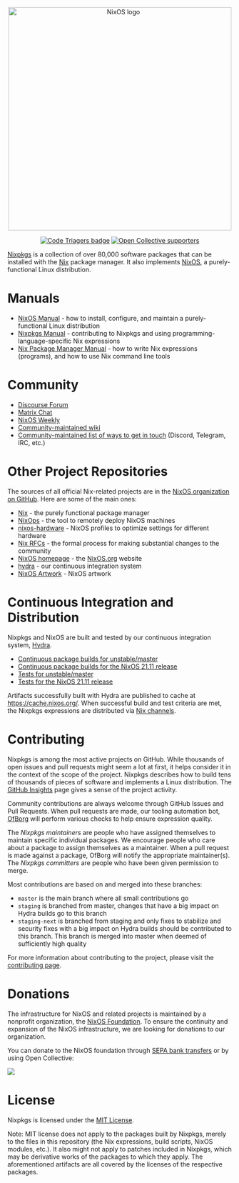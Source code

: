 <p align="center">
  <a href="https://nixos.org/nixos"><img src="https://nixos.org/logo/nixos-hires.png" width="500px" alt="NixOS logo" /></a>
</p>

<p align="center">
  <a href="https://www.codetriage.com/nixos/nixpkgs"><img src="https://www.codetriage.com/nixos/nixpkgs/badges/users.svg" alt="Code Triagers badge" /></a>
  <a href="https://opencollective.com/nixos"><img src="https://opencollective.com/nixos/tiers/supporter/badge.svg?label=Supporter&color=brightgreen" alt="Open Collective supporters" /></a>
</p>

[Nixpkgs](https://github.com/nixos/nixpkgs) is a collection of over
80,000 software packages that can be installed with the
[Nix](https://nixos.org/nix/) package manager. It also implements
[NixOS](https://nixos.org/nixos/), a purely-functional Linux distribution.

# Manuals

* [NixOS Manual](https://nixos.org/nixos/manual) - how to install, configure, and maintain a purely-functional Linux distribution
* [Nixpkgs Manual](https://nixos.org/nixpkgs/manual/) - contributing to Nixpkgs and using programming-language-specific Nix expressions
* [Nix Package Manager Manual](https://nixos.org/nix/manual) - how to write Nix expressions (programs), and how to use Nix command line tools

# Community

* [Discourse Forum](https://discourse.nixos.org/)
* [Matrix Chat](https://matrix.to/#/#community:nixos.org)
* [NixOS Weekly](https://weekly.nixos.org/)
* [Community-maintained wiki](https://nixos.wiki/)
* [Community-maintained list of ways to get in touch](https://nixos.wiki/wiki/Get_In_Touch#Chat) (Discord, Telegram, IRC, etc.)

# Other Project Repositories

The sources of all official Nix-related projects are in the [NixOS
organization on GitHub](https://github.com/NixOS/). Here are some of
the main ones:

* [Nix](https://github.com/NixOS/nix) - the purely functional package manager
* [NixOps](https://github.com/NixOS/nixops) - the tool to remotely deploy NixOS machines
* [nixos-hardware](https://github.com/NixOS/nixos-hardware) - NixOS profiles to optimize settings for different hardware
* [Nix RFCs](https://github.com/NixOS/rfcs) - the formal process for making substantial changes to the community
* [NixOS homepage](https://github.com/NixOS/nixos-homepage) - the [NixOS.org](https://nixos.org) website
* [hydra](https://github.com/NixOS/hydra) - our continuous integration system
* [NixOS Artwork](https://github.com/NixOS/nixos-artwork) - NixOS artwork

# Continuous Integration and Distribution

Nixpkgs and NixOS are built and tested by our continuous integration
system, [Hydra](https://hydra.nixos.org/).

* [Continuous package builds for unstable/master](https://hydra.nixos.org/jobset/nixos/trunk-combined)
* [Continuous package builds for the NixOS 21.11 release](https://hydra.nixos.org/jobset/nixos/release-21.11)
* [Tests for unstable/master](https://hydra.nixos.org/job/nixos/trunk-combined/tested#tabs-constituents)
* [Tests for the NixOS 21.11 release](https://hydra.nixos.org/job/nixos/release-21.11/tested#tabs-constituents)

Artifacts successfully built with Hydra are published to cache at
https://cache.nixos.org/. When successful build and test criteria are
met, the Nixpkgs expressions are distributed via [Nix
channels](https://nixos.org/manual/nix/stable/package-management/channels.html).





# Contributing

Nixpkgs is among the most active projects on GitHub. While thousands
of open issues and pull requests might seem a lot at first, it helps
consider it in the context of the scope of the project. Nixpkgs
describes how to build tens of thousands of pieces of software and implements a
Linux distribution. The [GitHub Insights](https://github.com/NixOS/nixpkgs/pulse)
page gives a sense of the project activity.

Community contributions are always welcome through GitHub Issues and
Pull Requests. When pull requests are made, our tooling automation bot,
[OfBorg](https://github.com/NixOS/ofborg) will perform various checks
to help ensure expression quality.

The *Nixpkgs maintainers* are people who have assigned themselves to
maintain specific individual packages. We encourage people who care
about a package to assign themselves as a maintainer. When a pull
request is made against a package, OfBorg will notify the appropriate
maintainer(s). The *Nixpkgs committers* are people who have been given
permission to merge.

Most contributions are based on and merged into these branches:

* `master` is the main branch where all small contributions go
* `staging` is branched from master, changes that have a big impact on
  Hydra builds go to this branch
* `staging-next` is branched from staging and only fixes to stabilize
  and security fixes with a big impact on Hydra builds should be
  contributed to this branch. This branch is merged into master when
  deemed of sufficiently high quality

For more information about contributing to the project, please visit
the [contributing page](https://github.com/NixOS/nixpkgs/blob/master/CONTRIBUTING.md).

# Donations

The infrastructure for NixOS and related projects is maintained by a
nonprofit organization, the [NixOS
Foundation](https://nixos.org/nixos/foundation.html). To ensure the
continuity and expansion of the NixOS infrastructure, we are looking
for donations to our organization.

You can donate to the NixOS foundation through [SEPA bank
transfers](https://nixos.org/donate.html) or by using Open Collective:

<a href="https://opencollective.com/nixos#support"><img src="https://opencollective.com/nixos/tiers/supporter.svg?width=890" /></a>

# License

Nixpkgs is licensed under the [MIT License](COPYING).

Note: MIT license does not apply to the packages built by Nixpkgs,
merely to the files in this repository (the Nix expressions, build
scripts, NixOS modules, etc.). It also might not apply to patches
included in Nixpkgs, which may be derivative works of the packages to
which they apply. The aforementioned artifacts are all covered by the
licenses of the respective packages.
